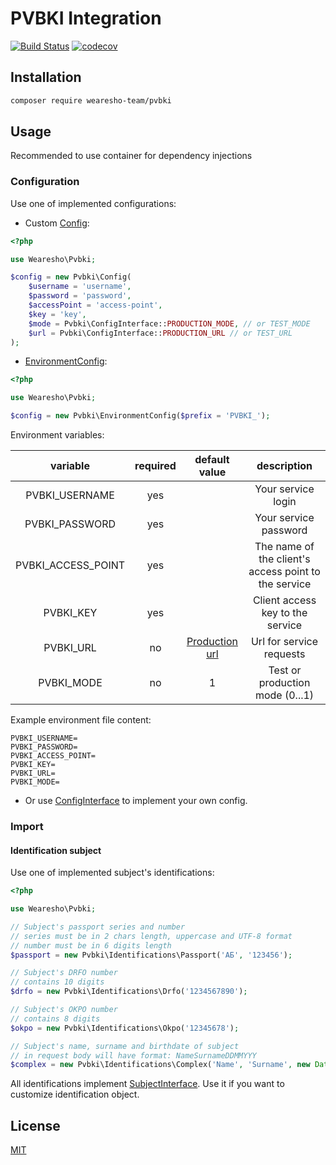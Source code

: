 # PVBKI Integration
[![Build Status](https://travis-ci.org/wearesho-team/pvbki.svg?branch=master)](https://travis-ci.org/wearesho-team/pvbki)
[![codecov](https://codecov.io/gh/wearesho-team/pvbki/branch/master/graph/badge.svg)](https://codecov.io/gh/wearesho-team/pvbki)

## Installation
```bash
composer require wearesho-team/pvbki
```

## Usage

Recommended to use container for dependency injections

### Configuration
Use one of implemented configurations:

- Custom [Config](./src/Config.php):

```php
<?php

use Wearesho\Pvbki;

$config = new Pvbki\Config(
    $username = 'username',
    $password = 'password',
    $accessPoint = 'access-point',
    $key = 'key',
    $mode = Pvbki\ConfigInterface::PRODUCTION_MODE, // or TEST_MODE
    $url = Pvbki\ConfigInterface::PRODUCTION_URL // or TEST_URL
);
```

- [EnvironmentConfig](./src/EnvironmentConfig.php):

```php
<?php

use Wearesho\Pvbki;

$config = new Pvbki\EnvironmentConfig($prefix = 'PVBKI_');
```

Environment variables:

|      variable      | required |                              default value                              |                      description                     |
|:------------------:|:--------:|:-----------------------------------------------------------------------:|:----------------------------------------------------:|
| PVBKI_USERNAME     | yes      |                                                                         | Your service login                                   |
| PVBKI_PASSWORD     | yes      |                                                                         | Your service password                                |
| PVBKI_ACCESS_POINT | yes      |                                                                         | The name of the client's access point to the service |
| PVBKI_KEY          | yes      |                                                                         | Client access key to the service                     |
| PVBKI_URL          | no       | [Production url](https://secure.pvbki.com/reverse-service/default.asmx) | Url for service requests                             |
| PVBKI_MODE         | no       | 1                                                                       | Test or production mode (0...1)                      |

Example environment file content:

```dotenv
PVBKI_USERNAME=
PVBKI_PASSWORD=
PVBKI_ACCESS_POINT=
PVBKI_KEY=
PVBKI_URL=
PVBKI_MODE=
```

- Or use [ConfigInterface](./src/ConfigInterface.php) to implement your own config.

### Import

#### Identification subject

Use one of implemented subject's identifications:

```php
<?php

use Wearesho\Pvbki;

// Subject's passport series and number
// series must be in 2 chars length, uppercase and UTF-8 format
// number must be in 6 digits length
$passport = new Pvbki\Identifications\Passport('АБ', '123456');

// Subject's DRFO number
// contains 10 digits
$drfo = new Pvbki\Identifications\Drfo('1234567890');

// Subject's OKPO number
// contains 8 digits
$okpo = new Pvbki\Identifications\Okpo('12345678');

// Subject's name, surname and birthdate of subject
// in request body will have format: NameSurnameDDMMYYY
$complex = new Pvbki\Identifications\Complex('Name', 'Surname', new DateTime('2018-03-12'));
```

All identifications implement [SubjectInterface](./src/Interrelations/SubjectInterface.php). 
Use it if you want to customize identification object.

## License
[MIT](./LICENSE)
